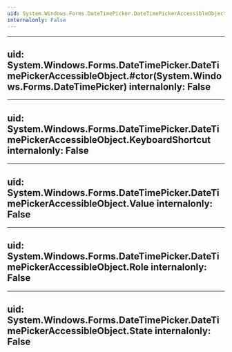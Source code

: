 ```yaml
---
uid: System.Windows.Forms.DateTimePicker.DateTimePickerAccessibleObject
internalonly: False
---
```


---
uid: System.Windows.Forms.DateTimePicker.DateTimePickerAccessibleObject.#ctor(System.Windows.Forms.DateTimePicker)
internalonly: False
---

---
uid: System.Windows.Forms.DateTimePicker.DateTimePickerAccessibleObject.KeyboardShortcut
internalonly: False
---

---
uid: System.Windows.Forms.DateTimePicker.DateTimePickerAccessibleObject.Value
internalonly: False
---

---
uid: System.Windows.Forms.DateTimePicker.DateTimePickerAccessibleObject.Role
internalonly: False
---

---
uid: System.Windows.Forms.DateTimePicker.DateTimePickerAccessibleObject.State
internalonly: False
---
